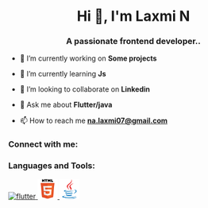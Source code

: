  <h1 align="center">Hi 👋, I'm Laxmi N</h1>
<h3 align="center">A passionate frontend developer..</h3>

- 🔭 I’m currently working on **Some projects**

- 🌱 I’m currently learning **Js**

- 👯 I’m looking to collaborate on **Linkedin**

- 💬 Ask me about **Flutter/java**

- 📫 How to reach me **na.laxmi07@gmail.com**

<h3 align="left">Connect with me:</h3>
<p align="left">
</p>

<h3 align="left">Languages and Tools:</h3>
<p align="left"> <a href="https://flutter.dev" target="_blank" rel="noreferrer"> <img src="https://www.vectorlogo.zone/logos/flutterio/flutterio-icon.svg" alt="flutter" width="40" height="40"/> </a> <a href="https://www.w3.org/html/" target="_blank" rel="noreferrer"> <img src="https://raw.githubusercontent.com/devicons/devicon/master/icons/html5/html5-original-wordmark.svg" alt="html5" width="40" height="40"/> </a> <a href="https://www.java.com" target="_blank" rel="noreferrer"> <img src="https://raw.githubusercontent.com/devicons/devicon/master/icons/java/java-original.svg" alt="java" width="40" height="40"/> </a> </p>
